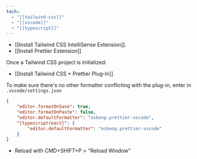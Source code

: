 ```yaml
---
tech:
  - "[[tailwind-css]]"
  - "[[vscode]]"
  - "[[typescript]]"
---
```

- [[Install Tailwind CSS IntelliSense Extension]].
- [[Install Prettier Extension]]

Once a Tailwind CSS project is initialized:

- [[Install Tailwind CSS + Prettier Plug-In]]

To make sure there's no other formatter conflicting with the plug-in, enter in `.vscode/settings.json`

```json
{
	"editor.formatOnSave": true,
	"editor.formatOnPaste": false,
	"editor.defaultFormatter": "esbenp.prettier-vscode",
	"[typescriptreact]": {
		"editor.defaultFormatter": "esbenp.prettier-vscode"
	}
}
```

- Reload with CMD+SHIFT+P > "Reload Window"
